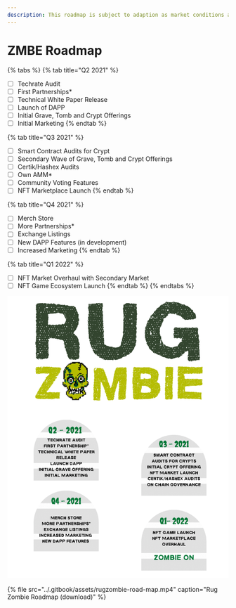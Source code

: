 ```yaml
---
description: This roadmap is subject to adaption as market conditions are always changing.
---
```


# ZMBE Roadmap



{% tabs %}
{% tab title="Q2 2021" %}
* [ ] Techrate Audit
* [ ] First Partnerships\*
* [ ] Technical White Paper Release
* [ ] Launch of DAPP
* [ ] Initial Grave, Tomb and Crypt Offerings
* [ ] Initial Marketing
{% endtab %}

{% tab title="Q3 2021" %}
* [ ] Smart Contract Audits for Crypt
* [ ] Secondary Wave of Grave, Tomb and Crypt Offerings
* [ ] Certik/Hashex Audits
* [ ] Own AMM\* 
* [ ] Community Voting Features
* [ ] NFT Marketplace Launch
{% endtab %}

{% tab title="Q4 2021" %}
* [ ] Merch Store
* [ ] More Partnerships\*
* [ ] Exchange Listings
* [ ] New DAPP Features \(in development\)
* [ ] Increased Marketing
{% endtab %}

{% tab title="Q1 2022" %}
* [ ] NFT Market Overhaul with Secondary Market
* [ ] NFT Game Ecosystem Launch
{% endtab %}
{% endtabs %}

![stay tuned for all the exciting new features on and off this roadmap](../.gitbook/assets/rugzombie-road-map-transparent-.png)

{% file src="../.gitbook/assets/rugzombie-road-map.mp4" caption="Rug Zombie Roadmap \(download\)" %}



